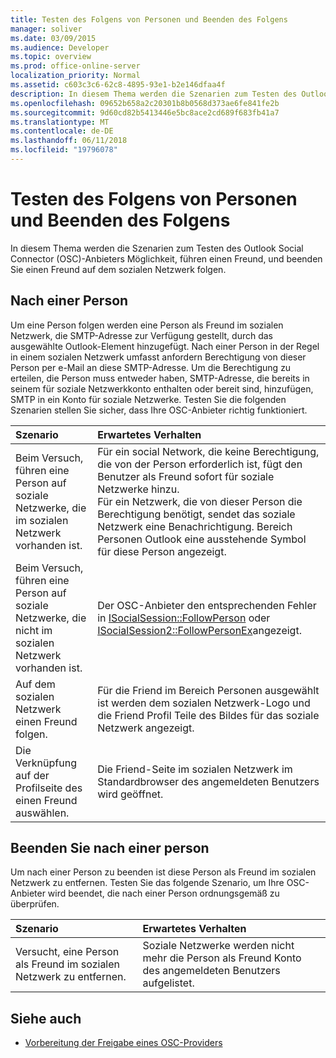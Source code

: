 ```yaml
---
title: Testen des Folgens von Personen und Beenden des Folgens
manager: soliver
ms.date: 03/09/2015
ms.audience: Developer
ms.topic: overview
ms.prod: office-online-server
localization_priority: Normal
ms.assetid: c603c3c6-62c8-4895-93e1-b2e146dfaa4f
description: In diesem Thema werden die Szenarien zum Testen des Outlook Social Connector (OSC)-Anbieters Möglichkeit, führen einen Freund, und beenden Sie einen Freund auf dem sozialen Netzwerk folgen.
ms.openlocfilehash: 09652b658a2c20301b8b0568d373ae6fe841fe2b
ms.sourcegitcommit: 9d60cd82b5413446e5bc8ace2cd689f683fb41a7
ms.translationtype: MT
ms.contentlocale: de-DE
ms.lasthandoff: 06/11/2018
ms.locfileid: "19796078"
---
```

# <a name="testing-following-and-stop-following-persons"></a>Testen des Folgens von Personen und Beenden des Folgens

In diesem Thema werden die Szenarien zum Testen des Outlook Social Connector (OSC)-Anbieters Möglichkeit, führen einen Freund, und beenden Sie einen Freund auf dem sozialen Netzwerk folgen.
  
## <a name="following-a-person"></a>Nach einer Person

Um eine Person folgen werden eine Person als Freund im sozialen Netzwerk, die SMTP-Adresse zur Verfügung gestellt, durch das ausgewählte Outlook-Element hinzugefügt. Nach einer Person in der Regel in einem sozialen Netzwerk umfasst anfordern Berechtigung von dieser Person per e-Mail an diese SMTP-Adresse. Um die Berechtigung zu erteilen, die Person muss entweder haben, SMTP-Adresse, die bereits in seinem für soziale Netzwerkkonto enthalten oder bereit sind, hinzufügen, SMTP in ein Konto für soziale Netzwerke. Testen Sie die folgenden Szenarien stellen Sie sicher, dass Ihre OSC-Anbieter richtig funktioniert.
  
|**Szenario**|**Erwartetes Verhalten**|
|:-----|:-----|
|Beim Versuch, führen eine Person auf soziale Netzwerke, die im sozialen Netzwerk vorhanden ist.  <br/> |Für ein social Network, die keine Berechtigung, die von der Person erforderlich ist, fügt den Benutzer als Freund sofort für soziale Netzwerke hinzu.  <br/> Für ein Netzwerk, die von dieser Person die Berechtigung benötigt, sendet das soziale Netzwerk eine Benachrichtigung. Bereich Personen Outlook eine ausstehende Symbol für diese Person angezeigt.  <br/> |
|Beim Versuch, führen eine Person auf soziale Netzwerke, die nicht im sozialen Netzwerk vorhanden ist.  <br/> |Der OSC-Anbieter den entsprechenden Fehler in [ISocialSession::FollowPerson](isocialsession-followperson.md) oder [ISocialSession2::FollowPersonEx](isocialsession2-followpersonex.md)angezeigt.  <br/> |
|Auf dem sozialen Netzwerk einen Freund folgen.  <br/> |Für die Friend im Bereich Personen ausgewählt ist werden dem sozialen Netzwerk-Logo und die Friend Profil Teile des Bildes für das soziale Netzwerk angezeigt.  <br/> |
|Die Verknüpfung auf der Profilseite des einen Freund auswählen.  <br/> |Die Friend-Seite im sozialen Netzwerk im Standardbrowser des angemeldeten Benutzers wird geöffnet.  <br/> |
   
## <a name="stop-following-a-person"></a>Beenden Sie nach einer person

Um nach einer Person zu beenden ist diese Person als Freund im sozialen Netzwerk zu entfernen. Testen Sie das folgende Szenario, um Ihre OSC-Anbieter wird beendet, die nach einer Person ordnungsgemäß zu überprüfen.
  
|**Szenario**|**Erwartetes Verhalten**|
|:-----|:-----|
|Versucht, eine Person als Freund im sozialen Netzwerk zu entfernen.  <br/> |Soziale Netzwerke werden nicht mehr die Person als Freund Konto des angemeldeten Benutzers aufgelistet.  <br/> |
   
## <a name="see-also"></a>Siehe auch

- [Vorbereitung der Freigabe eines OSC-Providers](getting-ready-to-release-an-osc-provider.md)

